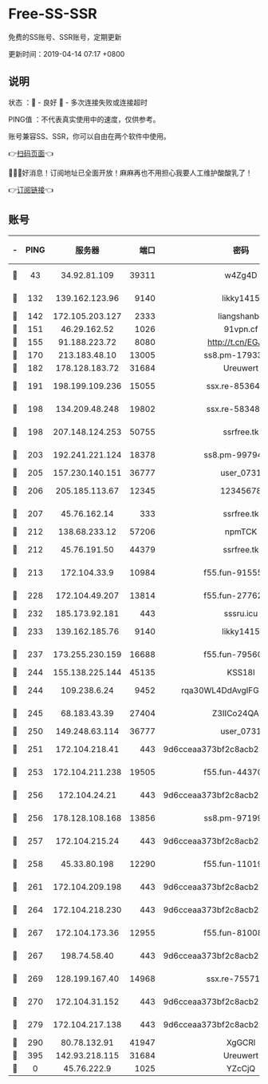 # Free-SS-SSR

免费的SS账号、SSR账号，定期更新

更新时间：2019-04-14 07:17 +0800

## 说明

状态     ：🙂 - 良好 🙁 - 多次连接失败或连接超时

PING值   ：不代表真实使用中的速度，仅供参考。

账号兼容SS、SSR，你可以自由在两个软件中使用。

👉[扫码页面](https://liesauer.github.io/Free-SS-SSR/)👈

🎉🎉🎉好消息！订阅地址已全面开放！麻麻再也不用担心我要人工维护酸酸乳了！

👉[订阅链接](https://www.liesauer.net/yogurt/subscribe?ACCESS_TOKEN=DAYxR3mMaZAsaqUb)👈

## 账号

|-|PING|服务器|端口|密码|加密方式|区域|
|:----:|:----:|:-----:|-----:|:----:|:----:|:----:|
|🙂|43|34.92.81.109|39311|w4Zg4D|chacha20-ietf|US|
|🙂|132|139.162.123.96|9140|likky1415|aes-256-cfb|JP|
|🙂|142|172.105.203.127|2333|liangshanbo|chacha20|JP|
|🙂|151|46.29.162.52|1026|91vpn.cf|rc4-md5|RU|
|🙂|155|91.188.223.72|8080|http://t.cn/EGJIyrl|rc4-md5|RU|
|🙂|170|213.183.48.10|13005|ss8.pm-17933646|rc4-md5|RU|
|🙂|182|178.128.183.72|31684|Ureuwert|chacha20|US|
|🙂|191|198.199.109.236|15055|ssx.re-85364694|aes-256-cfb|US|
|🙂|198|134.209.48.248|19802|ssx.re-58348307|aes-256-cfb|US|
|🙂|198|207.148.124.253|50755|ssrfree.tk|aes-256-cfb|SG|
|🙂|203|192.241.221.124|18378|ss8.pm-99794211|aes-256-cfb|US|
|🙂|205|157.230.140.151|36777|user_0731|chacha20|US|
|🙂|206|205.185.113.67|12345|12345678|aes-256-cfb|US|
|🙂|207|45.76.162.14|333|ssrfree.tk|aes-256-cfb|SG|
|🙂|212|138.68.233.12|57206|npmTCK|rc4-md5|US|
|🙂|212|45.76.191.50|44379|ssrfree.tk|aes-256-cfb|SG|
|🙂|213|172.104.33.9|10984|f55.fun-91555287|aes-256-cfb|SG|
|🙂|228|172.104.49.207|13814|f55.fun-27762527|aes-256-cfb|SG|
|🙂|232|185.173.92.181|443|sssru.icu|rc4-md5|RU|
|🙂|233|139.162.185.76|9140|likky1415|aes-256-cfb|DE|
|🙂|237|173.255.230.159|16688|f55.fun-79560972|aes-256-cfb|US|
|🙂|244|155.138.225.144|45135|KSS18l|rc4-md5|US|
|🙂|244|109.238.6.24|9452|rqa30WL4DdAvgIFG6Fs3znzTa|aes-256-cfb|FR|
|🙂|245|68.183.43.39|27404|Z3IICo24QAHu|aes-256-cfb|GB|
|🙂|250|149.248.63.114|36777|user_0731|chacha20|CA|
|🙂|251|172.104.218.41|443|9d6cceaa373bf2c8acb22e60b6a58be6|aes-256-cfb|US|
|🙂|253|172.104.211.238|19505|f55.fun-44370256|aes-256-cfb|US|
|🙂|256|172.104.24.21|443|9d6cceaa373bf2c8acb22e60b6a58be6|aes-256-cfb|US|
|🙂|256|178.128.108.168|13856|ss8.pm-97199813|aes-256-cfb|SG|
|🙂|257|172.104.215.24|443|9d6cceaa373bf2c8acb22e60b6a58be6|aes-256-cfb|US|
|🙂|258|45.33.80.198|12290|f55.fun-11019774|aes-256-cfb|US|
|🙂|261|172.104.209.198|443|9d6cceaa373bf2c8acb22e60b6a58be6|aes-256-cfb|US|
|🙂|264|172.104.218.230|443|9d6cceaa373bf2c8acb22e60b6a58be6|aes-256-cfb|US|
|🙂|267|172.104.173.36|12955|f55.fun-81008774|aes-256-cfb|SG|
|🙂|267|198.74.58.40|443|9d6cceaa373bf2c8acb22e60b6a58be6|aes-256-cfb|US|
|🙂|269|128.199.167.40|14968|ssx.re-75571963|aes-256-cfb|SG|
|🙂|270|172.104.31.152|443|9d6cceaa373bf2c8acb22e60b6a58be6|aes-256-cfb|US|
|🙂|279|172.104.217.138|443|9d6cceaa373bf2c8acb22e60b6a58be6|aes-256-cfb|US|
|🙂|290|80.78.132.91|41947|XgGCRl|rc4-md5|DE|
|🙂|395|142.93.218.115|31684|Ureuwert|chacha20|IN|
|🙁|0|45.76.222.9|1025|YZcCjQ|rc4-md5|JP|
